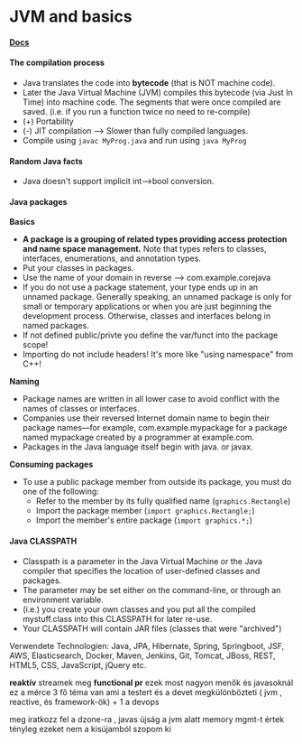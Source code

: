 # JVM and basics

#### [Docs](https://docs.oracle.com/javase/8/docs/api/)

#### The compilation process
- Java translates the code into **bytecode** (that is NOT machine code).
- Later the Java Virtual Machine (JVM) compiles this bytecode (via Just In Time) into machine code. The segments that were once compiled are saved. (i.e. if you run a function twice no need to re-compile)
- (+) Portability
- (-) JIT compilation --> Slower than fully compiled languages.
- Compile using `javac MyProg.java` and run using `java MyProg`

#### Random Java facts
- Java doesn't support implicit int-->bool conversion.

#### Java packages
**Basics**
- **A package is a grouping of related types providing access protection and name space management.** Note that types refers to classes, interfaces, enumerations, and annotation types.
- Put your classes in packages.
- Use the name of your domain in reverse --> com.example.corejava
- If you do not use a package statement, your type ends up in an unnamed package. Generally speaking, an unnamed package is only for small or temporary applications or when you are just beginning the development process. Otherwise, classes and interfaces belong in named packages.
- If not defined public/privte you define the var/funct into the package scope!
- Importing do not include headers! It's more like "using namespace" from C++!

**Naming**
- Package names are written in all lower case to avoid conflict with the names of classes or interfaces.
- Companies use their reversed Internet domain name to begin their package names—for example, com.example.mypackage for a package named mypackage created by a programmer at example.com.
- Packages in the Java language itself begin with java. or javax.

**Consuming packages**
- To use a public package member from outside its package, you must do one of the following:
  - Refer to the member by its fully qualified name (`graphics.Rectangle`)
  - Import the package member (`import graphics.Rectangle;`)
  - Import the member's entire package (`import graphics.*;`)

#### Java CLASSPATH
- Classpath is a parameter in the Java Virtual Machine or the Java compiler that specifies the location of user-defined classes and packages.
-  The parameter may be set either on the command-line, or through an environment variable.
- (i.e.) you create your own classes and you put all the compiled mystuff.class into this CLASSPATH for later re-use.
- Your CLASSPATH will contain JAR files (classes that were "archived")




Verwendete Technologien: Java, JPA, Hibernate, Spring, Springboot, JSF, AWS, Elasticsearch, Docker, Maven, Jenkins, Git, Tomcat, JBoss, REST, HTML5, CSS, JavaScript, jQuery etc.

**reaktív** streamek
meg **functional pr**
ezek most nagyon menők
és javasoknál ez a mérce
3 fő téma van ami a testert és a devet megkülönbözteti ( jvm , reactive, és framework-ök) + 1 a devops

meg iratkozz fel a dzone-ra , javas újság
a jvm alatt memory mgmt-t értek
tényleg ezeket nem a kisújamból szopom ki
